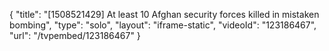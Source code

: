 {
    "title": "[1508521429] At least 10 Afghan security forces killed in mistaken bombing",
    "type": "solo",
    "layout": "iframe-static",
    "videoId": "123186467",
    "url": "\/tvpembed\/123186467"
}